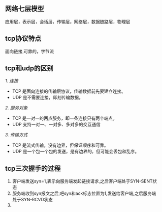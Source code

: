 ## 网络七层模型

应用层，表示层，会话层，传输层，网络层，数据链路层，物理层

## tcp协议特点

面向链接,可靠的，字节流

## tcp和udp的区别

*1. 连接*

- TCP 是面向连接的传输层协议，传输数据前先要建立连接。
- UDP 是不需要连接，即刻传输数据。

*2. 服务对象*

- TCP 是一对一的两点服务，即一条连接只有两个端点。
- UDP 支持一对一、一对多、多对多的交互通信

*3. 传输方式*

- TCP 是流式传输，没有边界，但保证顺序和可靠。
- UDP 是一个包一个包的发送，是有边界的，但可能会丢包和乱序。

## tcp三次握手的过程

1. 客户端发送syn=1,表示向服务端发起链接请求,之后客户端处于SYN-SENT状态
2. 服务端收到syn报文之后,吧syn和ack标志位置为1,发送给客户端,之后服务端处于SYN-RCVD状态
3. 